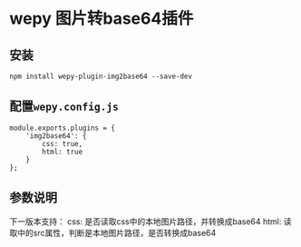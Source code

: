 # wepy 图片转base64插件


## 安装

```
npm install wepy-plugin-img2base64 --save-dev
```

## 配置`wepy.config.js`

```
module.exports.plugins = {
    'img2base64': {
        css: true,
        html: true
    }
};
```


## 参数说明
下一版本支持：
css: 是否读取css中的本地图片路径，并转换成base64
html: 读取<image>中的src属性，判断是本地图片路径，是否转换成base64

